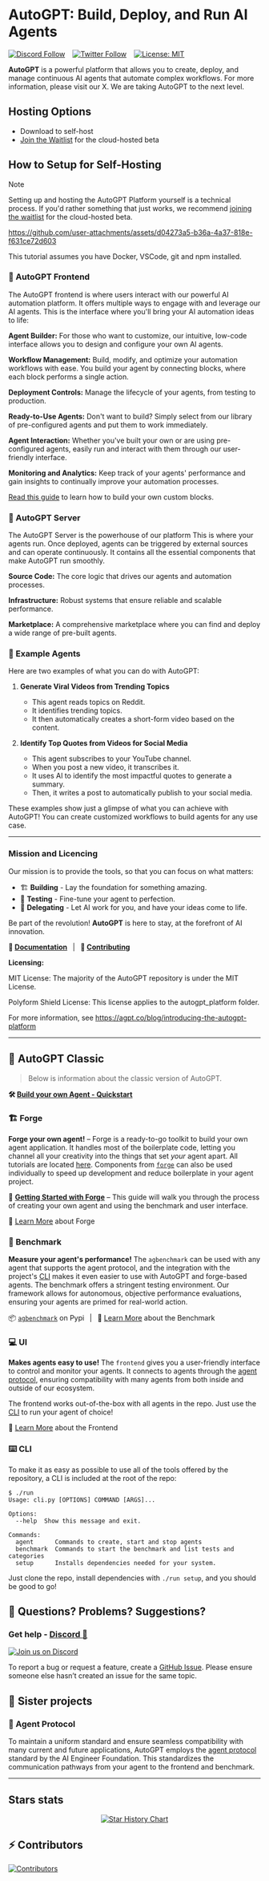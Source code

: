 # AutoGPT: Build, Deploy, and Run AI Agents

[![Discord Follow](https://dcbadge.vercel.app/api/server/autogpt?style=flat)](https://discord.gg/autogpt) &ensp;
[![Twitter Follow](https://img.shields.io/twitter/follow/Auto_GPT?style=social)](https://x.com/GptPlatform) &ensp;
[![License: MIT](https://img.shields.io/badge/License-MIT-yellow.svg)](https://opensource.org/licenses/MIT)

**AutoGPT** is a powerful platform that allows you to create, deploy, and manage continuous AI agents that automate complex workflows. For more information, please visit our X. We are taking AutoGPT to the next level.

## Hosting Options 
   - Download to self-host
   - [Join the Waitlist](https://bit.ly/3ZDijAI) for the cloud-hosted beta  

## How to Setup for Self-Hosting
> [!NOTE]
> Setting up and hosting the AutoGPT Platform yourself is a technical process. 
> If you'd rather something that just works, we recommend [joining the waitlist](https://bit.ly/3ZDijAI) for the cloud-hosted beta.

https://github.com/user-attachments/assets/d04273a5-b36a-4a37-818e-f631ce72d603

This tutorial assumes you have Docker, VSCode, git and npm installed.

### 🧱 AutoGPT Frontend

The AutoGPT frontend is where users interact with our powerful AI automation platform. It offers multiple ways to engage with and leverage our AI agents. This is the interface where you'll bring your AI automation ideas to life:

   **Agent Builder:** For those who want to customize, our intuitive, low-code interface allows you to design and configure your own AI agents. 
   
   **Workflow Management:** Build, modify, and optimize your automation workflows with ease. You build your agent by connecting blocks, where each block     performs a single action.
   
   **Deployment Controls:** Manage the lifecycle of your agents, from testing to production.
   
   **Ready-to-Use Agents:** Don't want to build? Simply select from our library of pre-configured agents and put them to work immediately.
   
   **Agent Interaction:** Whether you've built your own or are using pre-configured agents, easily run and interact with them through our user-friendly      interface.

   **Monitoring and Analytics:** Keep track of your agents' performance and gain insights to continually improve your automation processes.

[Read this guide](https://docs.agpt.co/platform/new_blocks/) to learn how to build your own custom blocks.

### 💽 AutoGPT Server

The AutoGPT Server is the powerhouse of our platform This is where your agents run. Once deployed, agents can be triggered by external sources and can operate continuously. It contains all the essential components that make AutoGPT run smoothly.

   **Source Code:** The core logic that drives our agents and automation processes.
   
   **Infrastructure:** Robust systems that ensure reliable and scalable performance.
   
   **Marketplace:** A comprehensive marketplace where you can find and deploy a wide range of pre-built agents.

### 🐙 Example Agents

Here are two examples of what you can do with AutoGPT:

1. **Generate Viral Videos from Trending Topics**
   - This agent reads topics on Reddit.
   - It identifies trending topics.
   - It then automatically creates a short-form video based on the content. 

2. **Identify Top Quotes from Videos for Social Media**
   - This agent subscribes to your YouTube channel.
   - When you post a new video, it transcribes it.
   - It uses AI to identify the most impactful quotes to generate a summary.
   - Then, it writes a post to automatically publish to your social media. 

These examples show just a glimpse of what you can achieve with AutoGPT! You can create customized workflows to build agents for any use case.

---
### Mission and Licencing
Our mission is to provide the tools, so that you can focus on what matters:

- 🏗️ **Building** - Lay the foundation for something amazing.
- 🧪 **Testing** - Fine-tune your agent to perfection.
- 🤝 **Delegating** - Let AI work for you, and have your ideas come to life.

Be part of the revolution! **AutoGPT** is here to stay, at the forefront of AI innovation.

**📖 [Documentation](https://docs.agpt.co)**
&ensp;|&ensp;
**🚀 [Contributing](CONTRIBUTING.md)**

**Licensing:**

MIT License: The majority of the AutoGPT repository is under the MIT License.

Polyform Shield License: This license applies to the autogpt_platform folder. 

For more information, see https://agpt.co/blog/introducing-the-autogpt-platform

---
## 🤖 AutoGPT Classic
> Below is information about the classic version of AutoGPT.

**🛠️ [Build your own Agent - Quickstart](classic/FORGE-QUICKSTART.md)**

### 🏗️ Forge

**Forge your own agent!** &ndash; Forge is a ready-to-go toolkit to build your own agent application. It handles most of the boilerplate code, letting you channel all your creativity into the things that set *your* agent apart. All tutorials are located [here](https://medium.com/@aiedge/autogpt-forge-e3de53cc58ec). Components from [`forge`](/classic/forge/) can also be used individually to speed up development and reduce boilerplate in your agent project.

🚀 [**Getting Started with Forge**](https://github.com/Significant-Gravitas/AutoGPT/blob/master/classic/forge/tutorials/001_getting_started.md) &ndash;
This guide will walk you through the process of creating your own agent and using the benchmark and user interface.

📘 [Learn More](https://github.com/Significant-Gravitas/AutoGPT/tree/master/classic/forge) about Forge

### 🎯 Benchmark

**Measure your agent's performance!** The `agbenchmark` can be used with any agent that supports the agent protocol, and the integration with the project's [CLI] makes it even easier to use with AutoGPT and forge-based agents. The benchmark offers a stringent testing environment. Our framework allows for autonomous, objective performance evaluations, ensuring your agents are primed for real-world action.

<!-- TODO: insert visual demonstrating the benchmark -->

📦 [`agbenchmark`](https://pypi.org/project/agbenchmark/) on Pypi
&ensp;|&ensp;
📘 [Learn More](https://github.com/Significant-Gravitas/AutoGPT/tree/master/classic/benchmark) about the Benchmark

### 💻 UI

**Makes agents easy to use!** The `frontend` gives you a user-friendly interface to control and monitor your agents. It connects to agents through the [agent protocol](#-agent-protocol), ensuring compatibility with many agents from both inside and outside of our ecosystem.

<!-- TODO: insert screenshot of front end -->

The frontend works out-of-the-box with all agents in the repo. Just use the [CLI] to run your agent of choice!

📘 [Learn More](https://github.com/Significant-Gravitas/AutoGPT/tree/master/classic/frontend) about the Frontend

### ⌨️ CLI

[CLI]: #-cli

To make it as easy as possible to use all of the tools offered by the repository, a CLI is included at the root of the repo:

```shell
$ ./run
Usage: cli.py [OPTIONS] COMMAND [ARGS]...

Options:
  --help  Show this message and exit.

Commands:
  agent      Commands to create, start and stop agents
  benchmark  Commands to start the benchmark and list tests and categories
  setup      Installs dependencies needed for your system.
```

Just clone the repo, install dependencies with `./run setup`, and you should be good to go!

## 🤔 Questions? Problems? Suggestions?

### Get help - [Discord 💬](https://discord.gg/autogpt)

[![Join us on Discord](https://invidget.switchblade.xyz/autogpt)](https://discord.gg/autogpt)

To report a bug or request a feature, create a [GitHub Issue](https://github.com/Significant-Gravitas/AutoGPT/issues/new/choose). Please ensure someone else hasn’t created an issue for the same topic.

## 🤝 Sister projects

### 🔄 Agent Protocol

To maintain a uniform standard and ensure seamless compatibility with many current and future applications, AutoGPT employs the [agent protocol](https://agentprotocol.ai/) standard by the AI Engineer Foundation. This standardizes the communication pathways from your agent to the frontend and benchmark.

---

## Stars stats

<p align="center">
<a href="https://star-history.com/#Significant-Gravitas/AutoGPT">
  <picture>
    <source media="(prefers-color-scheme: dark)" srcset="https://api.star-history.com/svg?repos=Significant-Gravitas/AutoGPT&type=Date&theme=dark" />
    <source media="(prefers-color-scheme: light)" srcset="https://api.star-history.com/svg?repos=Significant-Gravitas/AutoGPT&type=Date" />
    <img alt="Star History Chart" src="https://api.star-history.com/svg?repos=Significant-Gravitas/AutoGPT&type=Date" />
  </picture>
</a>
</p>


## ⚡ Contributors

<a href="https://github.com/Significant-Gravitas/AutoGPT/graphs/contributors" alt="View Contributors">
  <img src="https://contrib.rocks/image?repo=Significant-Gravitas/AutoGPT&max=1000&columns=10" alt="Contributors" />
</a>
